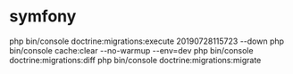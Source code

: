 # symfony


 php bin/console doctrine:migrations:execute 20190728115723 --down
 php bin/console cache:clear --no-warmup --env=dev
 php bin/console doctrine:migrations:diff
 php bin/console doctrine:migrations:migrate